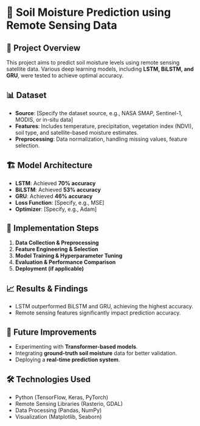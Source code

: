 

# 🌱 Soil Moisture Prediction using Remote Sensing Data

## 📌 Project Overview  
This project aims to predict soil moisture levels using remote sensing satellite data. Various deep learning models, including **LSTM, BiLSTM, and GRU**, were tested to achieve optimal accuracy.

## 📊 Dataset  
- **Source**: [Specify the dataset source, e.g., NASA SMAP, Sentinel-1, MODIS, or in-situ data]  
- **Features**: Includes temperature, precipitation, vegetation index (NDVI), soil type, and satellite-based moisture estimates.  
- **Preprocessing**: Data normalization, handling missing values, feature selection.  

## 🏗️ Model Architecture  
- **LSTM**: Achieved **70% accuracy**  
- **BiLSTM**: Achieved **53% accuracy**  
- **GRU**: Achieved **46% accuracy**  
- **Loss Function**: [Specify, e.g., MSE]  
- **Optimizer**: [Specify, e.g., Adam]  

## 🚀 Implementation Steps  
1. **Data Collection & Preprocessing**  
2. **Feature Engineering & Selection**  
3. **Model Training & Hyperparameter Tuning**  
4. **Evaluation & Performance Comparison**  
5. **Deployment (if applicable)**  

## 📈 Results & Findings  
- LSTM outperformed BiLSTM and GRU, achieving the highest accuracy.  
- Remote sensing features significantly impact prediction accuracy.  

## 📌 Future Improvements  
- Experimenting with **Transformer-based models**.  
- Integrating **ground-truth soil moisture** data for better validation.  
- Deploying a **real-time prediction system**.  

## 🛠️ Technologies Used  
- Python (TensorFlow, Keras, PyTorch)  
- Remote Sensing Libraries (Rasterio, GDAL)  
- Data Processing (Pandas, NumPy)  
- Visualization (Matplotlib, Seaborn)  
